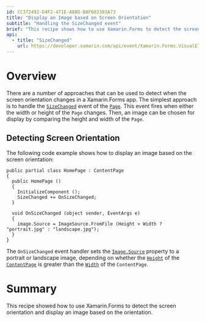 ```yaml
---
id: CC372492-D4F2-471E-A88D-BAF602383A73
title: "Display an Image based on Screen Orientation"
subtitle: "Handling the SizeChanged event"
brief: "This recipe shows how to use Xamarin.Forms to detect the screen orientation and display an image based on the orientation."
api:
  - title: "SizeChanged" 
    url: https://developer.xamarin.com/api/event/Xamarin.Forms.VisualElement.SizeChanged/
---
```


# Overview

There are a number of approaches that can be used to detect when the screen orientation changes in a Xamarin.Forms app. The simplest approach is to handle the [`SizeChanged`](https://developer.xamarin.com/api/event/Xamarin.Forms.VisualElement.SizeChanged/) event of the [`Page`](https://developer.xamarin.com/api/type/Xamarin.Forms.Page/). This event fires when either the width or height of the `Page` changes. Then, an image can be chosen for display by comparing the height and width of the `Page`.

## Detecting Screen Orientation

The following code example shows how to display an image based on the screen orientation:

```
public partial class HomePage : ContentPage
{
  public HomePage ()
  {
    InitializeComponent ();
    SizeChanged += OnSizeChanged;
  }

  void OnSizeChanged (object sender, EventArgs e)
  {
    image.Source = ImageSource.FromFile (Height > Width ? "portrait.jpg" : "landscape.jpg");
  }
}
```

The `OnSizeChanged` event handler sets the [`Image.Source`](https://developer.xamarin.com/api/property/Xamarin.Forms.Image.Source/) property to a portrait or landscape image, depending on whether the [`Height`](https://developer.xamarin.com/api/property/Xamarin.Forms.VisualElement.Height/) of the [`ContentPage`](https://developer.xamarin.com/api/type/Xamarin.Forms.ContentPage/) is greater than the [`Width`](https://developer.xamarin.com/api/property/Xamarin.Forms.VisualElement.Width/) of the `ContentPage`.

# Summary

This recipe showed how to use Xamarin.Forms to detect the screen orientation and display an image based on the orientation.

